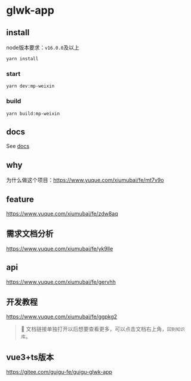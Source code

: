 # glwk-app

## install

node版本要求：`v16.0.0`及以上

```
yarn install
```

### start
```
yarn dev:mp-weixin
```

### build 
```
yarn build:mp-weixin
```

## docs

See [docs](https://www.yuque.com/xiumubai/fe/aae0oh)

## why

为什么做这个项目：https://www.yuque.com/xiumubai/fe/mt7v9o

## feature

https://www.yuque.com/xiumubai/fe/zdw8aq

## 需求文档分析

https://www.yuque.com/xiumubai/fe/yk9lle

## api

https://www.yuque.com/xiumubai/fe/gervhh

## 开发教程

https://www.yuque.com/xiumubai/fe/ggpkg2

> 🌟 文档链接单独打开以后想要查看更多，可以点击文档右上角，`回到知识库`。
## vue3+ts版本

https://gitee.com/guigu-fe/guigu-glwk-app
